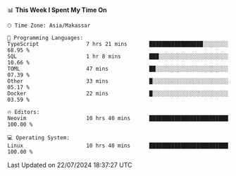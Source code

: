<!--START_SECTION:waka-->
📊 **This Week I Spent My Time On** 

```text
🕑︎ Time Zone: Asia/Makassar

💬 Programming Languages: 
TypeScript               7 hrs 21 mins       █████████████████░░░░░░░░   68.95 % 
SQL                      1 hr 8 mins         ███░░░░░░░░░░░░░░░░░░░░░░   10.66 % 
TOML                     47 mins             ██░░░░░░░░░░░░░░░░░░░░░░░   07.39 % 
Other                    33 mins             █░░░░░░░░░░░░░░░░░░░░░░░░   05.17 % 
Docker                   22 mins             █░░░░░░░░░░░░░░░░░░░░░░░░   03.59 % 

🔥 Editors: 
Neovim                   10 hrs 40 mins      █████████████████████████   100.00 % 

💻 Operating System: 
Linux                    10 hrs 40 mins      █████████████████████████   100.00 % 
```


 Last Updated on 22/07/2024 18:37:27 UTC
<!--END_SECTION:waka-->
